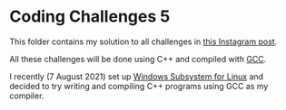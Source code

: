 # Coding Challenges 5

This folder contains my solution to all challenges in [this Instagram post](https://www.instagram.com/p/Bq7bPPJhx4P/).

All these challenges will be done using C++ and compiled with [GCC](https://gcc.gnu.org/).

I recently (7 August 2021) set up [Windows Subsystem for Linux](https://docs.microsoft.com/en-us/windows/wsl/about) and decided to try writing and compiling C++ programs using GCC as my compiler.
